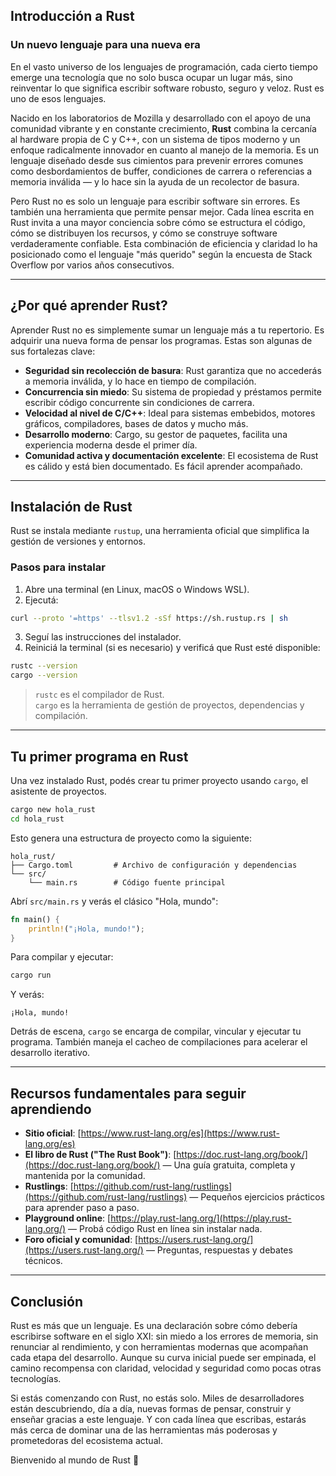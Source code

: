 ## Introducción a Rust

### Un nuevo lenguaje para una nueva era

En el vasto universo de los lenguajes de programación, cada cierto tiempo emerge una tecnología que no solo busca ocupar un lugar más, sino reinventar lo que significa escribir software robusto, seguro y veloz. Rust es uno de esos lenguajes.

Nacido en los laboratorios de Mozilla y desarrollado con el apoyo de una comunidad vibrante y en constante crecimiento, **Rust** combina la cercanía al hardware propia de C y C++, con un sistema de tipos moderno y un enfoque radicalmente innovador en cuanto al manejo de la memoria. Es un lenguaje diseñado desde sus cimientos para prevenir errores comunes como desbordamientos de buffer, condiciones de carrera o referencias a memoria inválida — y lo hace sin la ayuda de un recolector de basura.

Pero Rust no es solo un lenguaje para escribir software sin errores. Es también una herramienta que permite pensar mejor. Cada línea escrita en Rust invita a una mayor conciencia sobre cómo se estructura el código, cómo se distribuyen los recursos, y cómo se construye software verdaderamente confiable. Esta combinación de eficiencia y claridad lo ha posicionado como el lenguaje "más querido" según la encuesta de Stack Overflow por varios años consecutivos.

---

## ¿Por qué aprender Rust?

Aprender Rust no es simplemente sumar un lenguaje más a tu repertorio. Es adquirir una nueva forma de pensar los programas. Estas son algunas de sus fortalezas clave:

- **Seguridad sin recolección de basura**: Rust garantiza que no accederás a memoria inválida, y lo hace en tiempo de compilación.
- **Concurrencia sin miedo**: Su sistema de propiedad y préstamos permite escribir código concurrente sin condiciones de carrera.
- **Velocidad al nivel de C/C++**: Ideal para sistemas embebidos, motores gráficos, compiladores, bases de datos y mucho más.
- **Desarrollo moderno**: Cargo, su gestor de paquetes, facilita una experiencia moderna desde el primer día.
- **Comunidad activa y documentación excelente**: El ecosistema de Rust es cálido y está bien documentado. Es fácil aprender acompañado.

---

## Instalación de Rust

Rust se instala mediante `rustup`, una herramienta oficial que simplifica la gestión de versiones y entornos.

### Pasos para instalar

1. Abre una terminal (en Linux, macOS o Windows WSL).
2. Ejecutá:

```bash
curl --proto '=https' --tlsv1.2 -sSf https://sh.rustup.rs | sh
```

3. Seguí las instrucciones del instalador.
4. Reiniciá la terminal (si es necesario) y verificá que Rust esté disponible:

```bash
rustc --version
cargo --version
```

> `rustc` es el compilador de Rust.  
> `cargo` es la herramienta de gestión de proyectos, dependencias y compilación.

---

## Tu primer programa en Rust

Una vez instalado Rust, podés crear tu primer proyecto usando `cargo`, el asistente de proyectos.

```bash
cargo new hola_rust
cd hola_rust
```

Esto genera una estructura de proyecto como la siguiente:

```
hola_rust/
├── Cargo.toml         # Archivo de configuración y dependencias
└── src/
    └── main.rs        # Código fuente principal
```

Abrí `src/main.rs` y verás el clásico "Hola, mundo":

```rust
fn main() {
    println!("¡Hola, mundo!");
}
```

Para compilar y ejecutar:

```bash
cargo run
```

Y verás:

```
¡Hola, mundo!
```

Detrás de escena, `cargo` se encarga de compilar, vincular y ejecutar tu programa. También maneja el cacheo de compilaciones para acelerar el desarrollo iterativo.

---

## Recursos fundamentales para seguir aprendiendo

- **Sitio oficial**: [https://www.rust-lang.org/es](https://www.rust-lang.org/es)
- **El libro de Rust ("The Rust Book")**: [https://doc.rust-lang.org/book/](https://doc.rust-lang.org/book/) — Una guía gratuita, completa y mantenida por la comunidad.
- **Rustlings**: [https://github.com/rust-lang/rustlings](https://github.com/rust-lang/rustlings) — Pequeños ejercicios prácticos para aprender paso a paso.
- **Playground online**: [https://play.rust-lang.org/](https://play.rust-lang.org/) — Probá código Rust en línea sin instalar nada.
- **Foro oficial y comunidad**: [https://users.rust-lang.org/](https://users.rust-lang.org/) — Preguntas, respuestas y debates técnicos.

---

## Conclusión

Rust es más que un lenguaje. Es una declaración sobre cómo debería escribirse software en el siglo XXI: sin miedo a los errores de memoria, sin renunciar al rendimiento, y con herramientas modernas que acompañan cada etapa del desarrollo. Aunque su curva inicial puede ser empinada, el camino recompensa con claridad, velocidad y seguridad como pocas otras tecnologías.

Si estás comenzando con Rust, no estás solo. Miles de desarrolladores están descubriendo, día a día, nuevas formas de pensar, construir y enseñar gracias a este lenguaje. Y con cada línea que escribas, estarás más cerca de dominar una de las herramientas más poderosas y prometedoras del ecosistema actual.

Bienvenido al mundo de Rust 🚀

